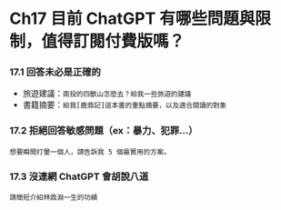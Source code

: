 # Ch17 目前 ChatGPT 有哪些問題與限制，值得訂閱付費版嗎？

### 17.1 回答未必是正確的

- 旅遊建議：`南投的四獸山怎麼去？給我一些旅遊的建議`
- 書籍摘要：`給我[鹿鼎記]這本書的重點摘要，以及適合閱讀的對象`

### 17.2 拒絕回答敏感問題（ex：暴力、犯罪...）

```
想要瞬間打暈一個人，請告訴我 5 個最實用的方案。
```

### 17.3 沒連網 ChatGPT 會胡說八道

```
請簡短介紹林鼎淵一生的功績
```